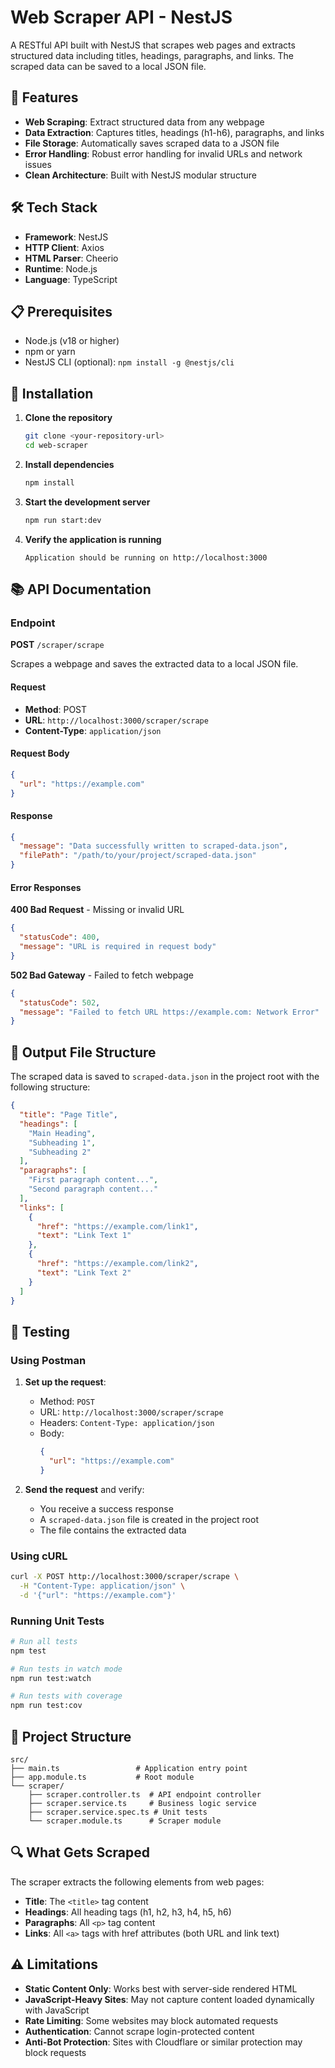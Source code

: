 # Web Scraper API - NestJS

A RESTful API built with NestJS that scrapes web pages and extracts structured data including titles, headings, paragraphs, and links. The scraped data can be saved to a local JSON file.

## 🚀 Features

- **Web Scraping**: Extract structured data from any webpage
- **Data Extraction**: Captures titles, headings (h1-h6), paragraphs, and links
- **File Storage**: Automatically saves scraped data to a JSON file
- **Error Handling**: Robust error handling for invalid URLs and network issues
- **Clean Architecture**: Built with NestJS modular structure

## 🛠️ Tech Stack

- **Framework**: NestJS
- **HTTP Client**: Axios
- **HTML Parser**: Cheerio
- **Runtime**: Node.js
- **Language**: TypeScript

## 📋 Prerequisites

- Node.js (v18 or higher)
- npm or yarn
- NestJS CLI (optional): `npm install -g @nestjs/cli`

## 🔧 Installation

1. **Clone the repository**
   ```bash
   git clone <your-repository-url>
   cd web-scraper
   ```

2. **Install dependencies**
   ```bash
   npm install
   ```

3. **Start the development server**
   ```bash
   npm run start:dev
   ```

4. **Verify the application is running**
   ```
   Application should be running on http://localhost:3000
   ```

## 📚 API Documentation

### Endpoint

**POST** `/scraper/scrape`

Scrapes a webpage and saves the extracted data to a local JSON file.

#### Request

- **Method**: POST
- **URL**: `http://localhost:3000/scraper/scrape`
- **Content-Type**: `application/json`

#### Request Body

```json
{
  "url": "https://example.com"
}
```

#### Response

```json
{
  "message": "Data successfully written to scraped-data.json",
  "filePath": "/path/to/your/project/scraped-data.json"
}
```

#### Error Responses

**400 Bad Request** - Missing or invalid URL
```json
{
  "statusCode": 400,
  "message": "URL is required in request body"
}
```

**502 Bad Gateway** - Failed to fetch webpage
```json
{
  "statusCode": 502,
  "message": "Failed to fetch URL https://example.com: Network Error"
}
```

## 📁 Output File Structure

The scraped data is saved to `scraped-data.json` in the project root with the following structure:

```json
{
  "title": "Page Title",
  "headings": [
    "Main Heading",
    "Subheading 1",
    "Subheading 2"
  ],
  "paragraphs": [
    "First paragraph content...",
    "Second paragraph content..."
  ],
  "links": [
    {
      "href": "https://example.com/link1",
      "text": "Link Text 1"
    },
    {
      "href": "https://example.com/link2",
      "text": "Link Text 2"
    }
  ]
}
```

## 🧪 Testing

### Using Postman

1. **Set up the request**:
   - Method: `POST`
   - URL: `http://localhost:3000/scraper/scrape`
   - Headers: `Content-Type: application/json`
   - Body:
     ```json
     {
       "url": "https://example.com"
     }
     ```

2. **Send the request** and verify:
   - You receive a success response
   - A `scraped-data.json` file is created in the project root
   - The file contains the extracted data

### Using cURL

```bash
curl -X POST http://localhost:3000/scraper/scrape \
  -H "Content-Type: application/json" \
  -d '{"url": "https://example.com"}'
```

### Running Unit Tests

```bash
# Run all tests
npm test

# Run tests in watch mode
npm run test:watch

# Run tests with coverage
npm run test:cov
```

## 📂 Project Structure

```
src/
├── main.ts                 # Application entry point
├── app.module.ts           # Root module
└── scraper/
    ├── scraper.controller.ts  # API endpoint controller
    ├── scraper.service.ts     # Business logic service
    ├── scraper.service.spec.ts # Unit tests
    └── scraper.module.ts      # Scraper module
```

## 🔍 What Gets Scraped

The scraper extracts the following elements from web pages:

- **Title**: The `<title>` tag content
- **Headings**: All heading tags (h1, h2, h3, h4, h5, h6)
- **Paragraphs**: All `<p>` tag content
- **Links**: All `<a>` tags with href attributes (both URL and link text)

## ⚠️ Limitations

- **Static Content Only**: Works best with server-side rendered HTML
- **JavaScript-Heavy Sites**: May not capture content loaded dynamically with JavaScript
- **Rate Limiting**: Some websites may block automated requests
- **Authentication**: Cannot scrape login-protected content
- **Anti-Bot Protection**: Sites with Cloudflare or similar protection may block requests


